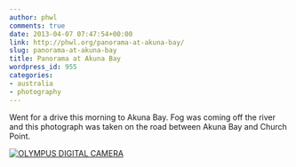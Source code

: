 ```yaml
---
author: phwl
comments: true
date: 2013-04-07 07:47:54+00:00
link: http://phwl.org/panorama-at-akuna-bay/
slug: panorama-at-akuna-bay
title: Panorama at Akuna Bay
wordpress_id: 955
categories:
- australia
- photography
---
```


Went for a drive this morning to Akuna Bay. Fog was coming off the river and this photograph was taken on the road between Akuna Bay and Church Point.

[![OLYMPUS DIGITAL CAMERA](http://phwl.org/wp-content/uploads/2013/04/akunabay-1024x487.jpg)](http://phwl.org/wp-content/uploads/2013/04/akunabay.jpg)
